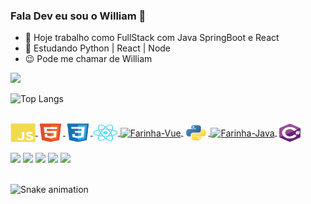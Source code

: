 ### Fala Dev eu sou o William 👋

- 🔭 Hoje trabalho como FullStack com Java SpringBoot e React
- 🌱 Estudando Python | React | Node
- 😉 Pode me chamar de William

<picture>
  <source
    srcset=https://github-readme-stats.vercel.app/api?username=wmfarinha&show_icons=true&theme=dracula&include_all_commits=true&count_private=true"
    media="(prefers-color-scheme: dark)"
  />
  <img src="https://github-readme-stats.vercel.app/api?username=anuraghazra&show_icons=true" />
</picture>

![Top Langs](https://github-readme-stats.vercel.app/api/top-langs/?username=wmfarinha&layout=compact&theme=dracula)  

<a href="https://github.com/wmfarinha">
  <div><br>
    <img align="center" alt="Farinha-Js" height="30" width="40"
      src="https://raw.githubusercontent.com/devicons/devicon/master/icons/javascript/javascript-plain.svg"
      style="max-width: 100%;">
    <img align="center" alt="Farinha-HTML" height="30" width="40"
      src="https://raw.githubusercontent.com/devicons/devicon/master/icons/html5/html5-original.svg"
      style="max-width: 100%;">
    <img align="center" alt="Farinha-CSS" height="30" width="40"
      src="https://raw.githubusercontent.com/devicons/devicon/master/icons/css3/css3-original.svg"
      style="max-width: 100%;">
    <img align="center" alt="Farinha-React" height="30" width="40"
      src="https://raw.githubusercontent.com/devicons/devicon/master/icons/react/react-original.svg"
      style="max-width: 100%;">
    <img align="center" alt="Farinha-Vue" height="30" width="40"
      src="https://cdn.jsdelivr.net/gh/devicons/devicon/icons/vuejs/vuejs-original.svg"
      style="max-width: 100%;">
    <img align="center" alt="Farinha-Python" height="30" width="40"
      src="https://raw.githubusercontent.com/devicons/devicon/master/icons/python/python-original.svg"
      style="max-width: 100%;">
    <img align="center" alt="Farinha-Java" height="30" width="40"
      src="https://cdn.jsdelivr.net/gh/devicons/devicon/icons/java/java-original.svg" style="max-width: 100%;" />
    <img align="center" alt="Farinha-Csharp" height="30" width="40"
      src="https://raw.githubusercontent.com/devicons/devicon/master/icons/csharp/csharp-original.svg"
      style="max-width: 100%;">
  </div>
</a>
<br />
<div><a href="https://github.com/wmfarinha">
  </a><a href="https://www.youtube.com/channel/UCQ12O02Tl6sLGoQQEb8hNQQ" rel="nofollow"><img
      src="https://camo.githubusercontent.com/d79c5549652f9c7690992eb49571d216a70a480681561cbd93bfbfc77c491e54/68747470733a2f2f696d672e736869656c64732e696f2f62616467652f596f75547562652d4646303030303f7374796c653d666f722d7468652d6261646765266c6f676f3d796f7574756265266c6f676f436f6c6f723d7768697465"
      data-canonical-src="https://img.shields.io/badge/YouTube-FF0000?style=for-the-badge&amp;logo=youtube&amp;logoColor=white"
      style="max-width: 100%;"></a>
  <a href="https://instagram.com/williamfaria.dev" rel="nofollow"><img
      src="https://camo.githubusercontent.com/acaa286597b43c96dc02b69b90de15a65c52063e31835b763a061cc815f64bac/68747470733a2f2f696d672e736869656c64732e696f2f62616467652f2d496e7374616772616d2d2532334534343035463f7374796c653d666f722d7468652d6261646765266c6f676f3d696e7374616772616d266c6f676f436f6c6f723d7768697465"
      data-canonical-src="https://img.shields.io/badge/-Instagram-%23E4405F?style=for-the-badge&amp;logo=instagram&amp;logoColor=white"
      style="max-width: 100%;"></a>
  <a href="https://www.twitch.tv/farinha_dev" rel="nofollow"><img
      src="https://camo.githubusercontent.com/ec779aec0f1b6eaa5d10682a8fb54c96525e9074461254165f4e7d4295f7d4d7/68747470733a2f2f696d672e736869656c64732e696f2f62616467652f5477697463682d3931343646463f7374796c653d666f722d7468652d6261646765266c6f676f3d747769746368266c6f676f436f6c6f723d7768697465"
      data-canonical-src="https://img.shields.io/badge/Twitch-9146FF?style=for-the-badge&amp;logo=twitch&amp;logoColor=white"
      style="max-width: 100%;"></a>
  <a href="mailto:wmfarinha@gmail.com"><img
      src="https://camo.githubusercontent.com/927d6b3961fa048ff7303daf291cb5869dfa25018997cf8c1373c2f6a85b1458/68747470733a2f2f696d672e736869656c64732e696f2f62616467652f2d476d61696c2d2532333333333f7374796c653d666f722d7468652d6261646765266c6f676f3d676d61696c266c6f676f436f6c6f723d7768697465"
      data-canonical-src="https://img.shields.io/badge/-Gmail-%23333?style=for-the-badge&amp;logo=gmail&amp;logoColor=white"
      style="max-width: 100%;"></a>
  <a href="https://www.linkedin.com/in/wmfaria" rel="nofollow"><img
      src="https://camo.githubusercontent.com/c00f87aeebbec37f3ee0857cc4c20b21fefde8a96caf4744383ebfe44a47fe3f/68747470733a2f2f696d672e736869656c64732e696f2f62616467652f2d4c696e6b6564496e2d2532333030373742353f7374796c653d666f722d7468652d6261646765266c6f676f3d6c696e6b6564696e266c6f676f436f6c6f723d7768697465"
      data-canonical-src="https://img.shields.io/badge/-LinkedIn-%230077B5?style=for-the-badge&amp;logo=linkedin&amp;logoColor=white"
      style="max-width: 100%;"></a>

</div>
<br />

![Snake animation](https://github.com/wmfarinha/wmfarinha/blob/output/github-contribution-grid-snake.svg)
